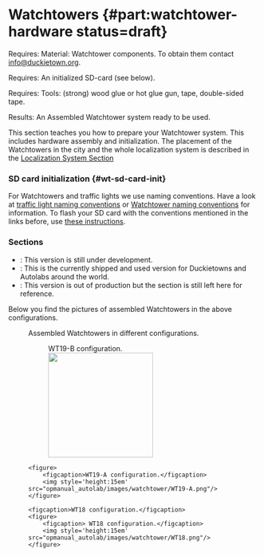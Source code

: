# Watchtowers {#part:watchtower-hardware status=draft}

<div class='requirements' markdown="1">

Requires: Material: Watchtower components. To obtain them contact info@duckietown.org.

Requires: An initialized SD-card (see  below).

Requires: Tools: (strong) wood glue or hot glue gun, tape, double-sided tape.

Results: An Assembled Watchtower system ready to be used.
</div>

This section teaches you how to prepare your Watchtower system. This includes hardware assembly and initialization. The placement of the Watchtowers in the city and the whole localization system is described in the [Localization System Section](#part:autolab-localization)


### SD card initialization {#wt-sd-card-init}
For Watchtowers and traffic lights we use naming conventions. Have a look at [traffic light naming conventions](+opmanual_duckietown#dt-ops-tl-prep) or [Watchtower naming conventions](#watchtower-initialization) for information.
To flash your SD card with the conventions mentioned in the links before, use [these instructions](+opmanual_duckiebot#setup-duckiebot).


### Sections


* [](#watchtower-hardware-assembly-WT19-B): This version is still under development.
* [](#watchtower-hardware-assembly-WT19-A): This is the currently shipped and used version for Duckietowns and Autolabs around the world.
* [](#watchtower-hardware-assembly-WT18): This version is out of production but the section is still left here for reference.  


Below you find the pictures of assembled Watchtowers in the above configurations.
<!--
<div figure-id="fig:WT19-B_introduction">
<img src="opmanual_autolab/images/watchtower/WT19-B.png" style="width: 25%"/>
<figcaption>
Assembled Watchtower in WT19-B configuration.
</figcaption>
</div>

<div figure-id="fig:WT19-A_introduction">
<img src="opmanual_autolab/images/watchtower/WT19-A.png" style="width: 25%"/>
<figcaption>
Assembled Watchtower in WT19-A configuration.
</figcaption>
</div>

<div figure-id="fig:WT19-B_introduction">
<img src="opmanual_autolab/images/watchtower/WT19-B.png" style="width: 25%"/>
<figcaption>
Assembled Watchtower in WT19-B configuration.
</figcaption>
</div>
-->

<figure class="flow-subfigures">  
    <figcaption>Assembled Watchtowers in different configurations.</figcaption>
    <figure>
        <figcaption>WT19-B configuration.</figcaption>
        <img style='height:15em' src="opmanual_autolab/images/watchtower/WT19-B.png"/>
    </figure>

    <figure>  
        <figcaption>WT19-A configuration.</figcaption>
        <img style='height:15em' src="opmanual_autolab/images/watchtower/WT19-A.png"/>
    </figure>

    <figcaption>WT18 configuration.</figcaption>
    <figure>
        <figcaption> WT18 configuration.</figcaption>
        <img style='height:15em' src="opmanual_autolab/images/watchtower/WT18.png"/>
    </figure>
</figure>
